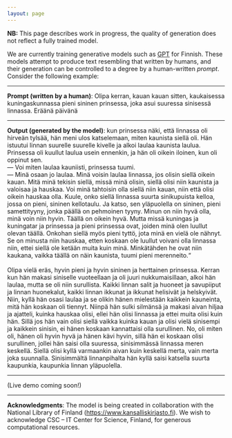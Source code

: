 ```yaml
---
layout: page
---
```


**NB:** This page describes work in progress, the quality of generation
does not reflect a fully trained model.

We are currently training generative models such as [GPT](https://en.wikipedia.org/wiki/GPT-3) for Finnish. These models attempt to produce text resembling that written by humans, and their generation can be controlled to a degree by a human-written _prompt_. Consider the following example:

<hr/>

**Prompt (written by a human)**: Olipa kerran, kauan kauan sitten, kaukaisessa kuningaskunnassa pieni sininen prinsessa, joka asui suuressa sinisessä linnassa. Eräänä päivänä

<hr/>

**Output (generated by the model)**:
kun prinsessa näki, että linnassa oli hirveän tylsää, hän meni ulos katselemaan, miten kaunista siellä oli. Hän istuutui linnan suurelle suurelle kivelle ja alkoi laulaa kaunista laulua. Prinsessa oli kuullut laulua usein ennenkin, ja hän oli oikein iloinen, kun oli oppinut sen.<br/>
— Voi miten laulaa kauniisti, prinsessa tuumi.<br/>
— Minä osaan jo laulaa. Minä voisin laulaa linnassa, jos olisin siellä oikein kauan. Mitä minä tekisin siellä, missä minä olisin, siellä olisi niin kaunista ja valoisaa ja hauskaa. Voi minä tahtoisin olla siellä niin kauan, niin että olisi oikein hauskaa olla. Kuule, onko siellä linnassa suurta sinikupuista kelloa, jossa on pieni, sininen kellotaulu. Ja katso, sen yläpuolella on sininen, pieni samettityyny, jonka päällä on pehmoinen tyyny. Minun on niin hyvä olla, minä voin niin hyvin. Täällä on oikein hyvä. Mutta missä kuningas ja kuningatar ja prinsessa ja pieni prinsessa ovat, joiden minä olen luullut olevan täällä. Onkohan siellä myös pieni tyttö, jota minä en vielä ole nähnyt. Se on minusta niin hauskaa, etten koskaan ole luullut voivani olla linnassa niin, ettei siellä ole ketään muita kuin minä. Minkätähden he ovat niin kaukana, vaikka täällä on näin kaunista, tuumi pieni merenneito.“<br/>
<br/>
Olipa vielä eräs, hyvin pieni ja hyvin sininen ja herttainen prinsessa. Kerran kun hän makasi siniselle vuoteellaan ja oli juuri nukkumaisillaan, alkoi hän laulaa, mutta se oli niin surullista. Kaikki linnan salit ja huoneet ja savupiiput ja linnan huonekalut, kaikki linnan ikkunat ja ikkunat helisivät ja helskyivät. Niin, kyllä hän osasi laulaa ja se olikin hänen mielestään kaikkein kauneinta, mitä hän koskaan oli tiennyt. Niinpä hän sulki silmänsä ja makasi aivan hiljaa ja ajatteli, kuinka hauskaa olisi, ellei hän olisi linnassa ja ettei muita olisi kuin hän. Sillä jos hän vain olisi siellä vaikka kuinka kauan ja olisi vielä sinisempi ja kaikkein sinisin, ei hänen koskaan kannattaisi olla surullinen. No, oli miten oli, hänen oli hyvin hyvä ja hänen kävi hyvin, sillä hän ei koskaan olisi surullinen, jollei hän saisi olla suuressa, sinisimmässä linnassa meren keskellä. Siellä olisi kyllä varmaankin aivan kuin keskellä merta, vain merta joka suunnalla. Sinisimmältä linnanpihalta hän kyllä saisi katsella suurta kaupunkia, kaupunkia linnan yläpuolella.

<hr/>

(Live demo coming soon!)

<hr/>

**Acknowledgments**: The model is being created in collaboration with the National Library of Finland (<https://www.kansalliskirjasto.fi>). We wish to acknowledge CSC – IT Center for Science, Finland, for generous computational resources.

